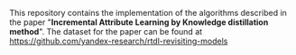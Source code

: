 This repository contains the implementation of the algorithms described in the paper "**Incremental Attribute Learning by Knowledge distillation method**".
The dataset for the paper can be found at https://github.com/yandex-research/rtdl-revisiting-models
